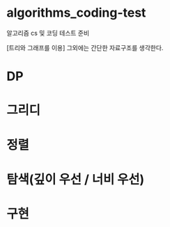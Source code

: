 # algorithms_coding-test
알고리즘 cs 및 코딩 테스트 준비

[트리와 그래프를 이용]
그외에는 간단한 자료구조를 생각한다.

# DP

# 그리디

# 정렬

# 탐색(깊이 우선 / 너비 우선)

# 구현
